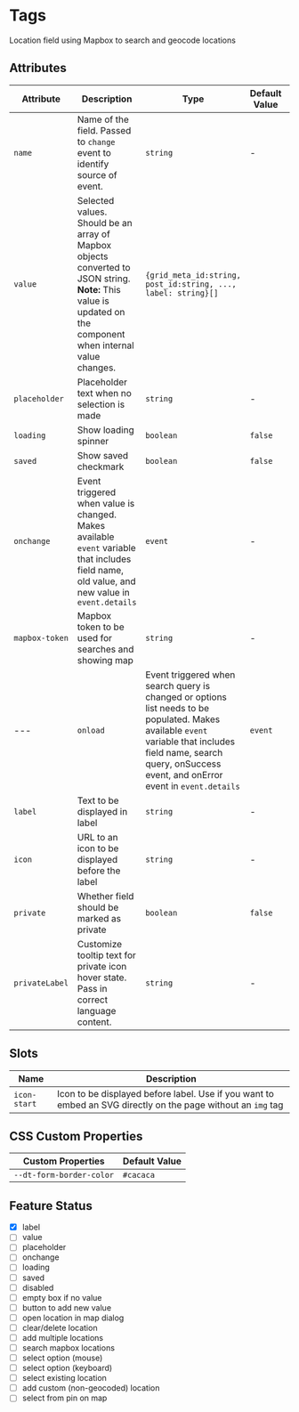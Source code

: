 # Tags
Location field using Mapbox to search and geocode locations 

## Attributes
| Attribute | Description | Type | Default Value | Example Value | 
| --------- | ----------- | ---- | ------------- | ------------- |
| `name`    | Name of the field. Passed to `change` event to identify source of event. | `string` | - | - |
| `value`   | Selected values. Should be an array of Mapbox objects converted to JSON string. <br> **Note:** This value is updated on the component when internal value changes. | `{grid_meta_id:string, post_id:string, ..., label: string}[]` | | `JSON.stringify([{grid_meta_id:'12',post_id:'23',...,label:'New York City, USA'},{id:'2',label:'Option 2'}])` |
| `placeholder` | Placeholder text when no selection is made | `string` | - | - |
| `loading` | Show loading spinner | `boolean` | `false` | `<dt-tags loading>` |
| `saved`   | Show saved checkmark | `boolean` | `false` | `<dt-tags saved>` |
| `onchange` | Event triggered when value is changed. Makes available `event` variable that includes field name, old value, and new value in `event.details` | `event` | - | `onChange(event)` |
| `mapbox-token` | Mapbox token to be used for searches and showing map | `string` | - | - |
---| `onload` | Event triggered when search query is changed or options list needs to be populated. Makes available `event` variable that includes field name, search query, onSuccess event, and onError event in `event.details` | `event` | - | `onLoad(event)` |
| `label`   | Text to be displayed in label | `string` | - | - |
| `icon`    | URL to an icon to be displayed before the label | `string` | - | - |
| `private` | Whether field should be marked as private | `boolean` | `false` | '<dt-label private>` |
| `privateLabel` | Customize tooltip text for private icon hover state. Pass in correct language content. | `string` | - | - |

## Slots
| Name | Description |
| ---- | ----------- |
| `icon-start` | Icon to be displayed before label. Use if you want to embed an SVG directly on the page without an `img` tag |

## CSS Custom Properties
| Custom Properties   | Default Value   |
|---------------------|-----------------|
| `--dt-form-border-color` | `#cacaca`   |


## Feature Status
- [x] label
- [ ] value
- [ ] placeholder
- [ ] onchange
- [ ] loading
- [ ] saved
- [ ] disabled
- [ ] empty box if no value
- [ ] button to add new value
- [ ] open location in map dialog
- [ ] clear/delete location
- [ ] add multiple locations
- [ ] search mapbox locations
- [ ] select option (mouse)
- [ ] select option (keyboard)
- [ ] select existing location
- [ ] add custom (non-geocoded) location
- [ ] select from pin on map
